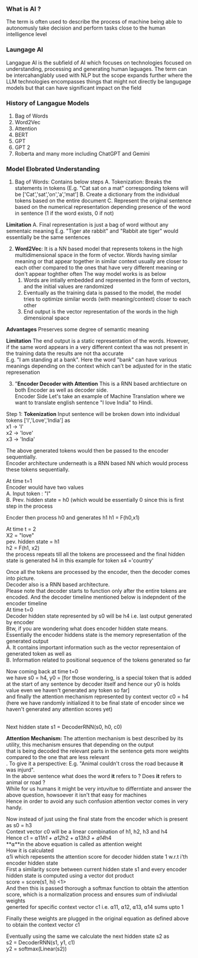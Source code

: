 ### What is AI ?
The term is often used to describe the process of machine being able to autonomusly take decision and perform tasks close to the human intelligence level
### Laungage AI
Langague AI is the subfield of AI which focuses on technologies focused on understanding, processing and generating human laguages.
The term can be intercahanglably used with NLP but the scope expands further where the LLM technologies encompasses things that might not directly be langugage models but that can have significant impact on the field <br>

### History of Langague Models
1. Bag of Words
2. Word2Vec
3. Attention
4. BERT
5. GPT
5. GPT 2 
6. Roberta
and many more including ChatGPT and Gemini

### Model Elobrated Understanding <br>
1. Bag of Words: Contains below steps
   A. Tokenization: Breaks the statements in tokens (E.g. "Cat sat on a mat" corresponding tokens will be ['Cat','sat','on','a','mat']
   B. Create a dictionary from the individual tokens based on the entire document
   C. Represent the original sentence based on the numerical representation depending presence of the word in sentence (1 if the word exists, 0 if not)

**Limitation**
A. Final representation is just a bag of word without any sementaic meaning E.g. "Tiger ate rabbit" and "Rabbit ate tiger" would essentially be the same sentences

2. **Word2Vec**: It is a NN based model that represents tokens in the high multidimensional space in the form of vector. Words having similar meaning or that appear together in similar context usually are closer to each other compared to the ones 
   that have very different meaning or don't appear toghther often
   The way model works is as below
   1. Words are intially embedded and represented in the form of vectors, and the initial values are randomized
   2. Eventually as the training data is passed to the model, the model tries to optimize similar words (with meaning/context) closer to each other
   3. End output is the vector representation of the words in the high dimensional space

**Advantages**
Preserves some degree of semantic meaning

**Limitation**
The end output is a static representation of the words. However, if the same word appears in a very different context tha was not present in the training data the results are not tha accurate <br>
E.g. "I am standing at a bank". Here the word "bank" can have various meanings depending on the context which can't be adjusted for in the static represenation

3. "**Encoder Decoder with Attention**
This is a RNN based archtiecture on both Encoder as well as decoder side. <br>
Encoder Side
Let's take an example of Machine Translation where we want to translate english sentence "I love India" to Hindi.

Step 1: 
**Tokenization**
Input sentence will be broken down into individual tokens ['I','Love','India'] as </br>
x1 -> 'I' </br>
x2 -> 'love' </br>
x3 -> 'India' </br>

The above generated tokens would then be passed to the encoder sequentially.</br>
Encoder architecture underneath is a RNN based NN which would process these tokens sequentially.<br>

At time t=1 <br>
Encoder would have two values </br>
A. Input token : "I" </br>
B. Prev. hidden state = h0 (which would be essentially 0 since this is first step in the process <br>

Encder then process h0 and generates h1
h1 = F(h0,x1) </br>

At time t = 2 </br>
X2 = "love"</br>
pev. hidden state = h1 </br>
h2 = F(h1, x2)</br>
the process repeats till all the tokens are processeed and the final hidden state is generated h4 in this example for token x4 ='country'<br>

Once all the tokens are processed by the encoder, then the decoder comes into picture. </br>
Decoder also is a RNN based architecture. <br>
Please note that decoder starts to function only after the entire tokens are encoded. And the decoder timeline mentioned below is indepndent of the encoder timeline<br>
At time t=0 <br>
Decoder hidden state represented by s0 will be h4 i.e. last output generated by encoder<br>
Btw, if you are wondering what does encoder hidden state means.<br> 
Essentially the encoder hiddens state is the memory representation of the generated output <br>
 A. It contains important information such as the vector representaion of generated token as well as <br>
 B. Information related to positional sequence of the tokens generated so far <br>
 
Now coming back at time t=0 <br>
we have s0 = h4, y0 = <SOS> [for those wondering, <SOS> is a special token that is added at the start of any sentence by decoder itself and hence our y0 is holds value even we haven't generated any token so far] </br>
and finally the attention mechanism represented by context vector c0 = h4 (here we have randomly initialized it to be final state of encoder since we haven't generated any attention scores yet) </br>

 </br>
 Next hidden state s1 = DecoderRNN(s0, h0, c0)

**Attention Mechanism:** The attention mechanism is best described by its utility, this mechanism ensures that depending on the output <br>
that is being decoded the relevant parts in the sentence gets more weights compared to the one that are less relevant <br>.
To give it a perspective: E.g. "Animal couldn't cross the road because **it** was injurd".<br>
In the above sentence what does the word **it** refers to ? Does **it** refers to animal or road ? <br>
While for us humans it might be very intuvitue to differntiate and answer the above question, howsoever it isn't that easy for machines </br>
Hence in order to avoid any such confusion attention vector comes in very handy.<br>


Now instead of just using the final state from the encoder which is present as s0 = h3 <br>
Context vector c0 will be a linear combination of h1, h2, h3 and h4 <br>
Hence c1 = ⍺11*h1 + ⍺12*h2 + ⍺13*h3 + ⍺14*h4 <br>
**⍺**in the above equation is called as attention weight <br>
How it is calculated </br>
⍺1i which repesents the attention score for decoder hidden state 1 w.r.t i'th encoder hidden state <br>
First a similarity score between current hidden state s1 and every encoder hidden state is computed using a vector dot product <br>
score = score(s1, hi) <1> </br>
And then this is passed thorough a softmax function to obtain the attention score, which is a normalization process and ensures sum of indiviudal weights <br>
generted for specific context vector c1 i.e. ⍺11, ⍺12, ⍺13, ⍺14 sums upto 1 <br>

Finally these weights are plugged in the original equation as defined above to obtain the context vector c1</br>

Eventually using the same we calculate the next hidden state s2 as </br>
s2 = DecoderRNN(s1, y1, c1)</br>
y2 = softmax(Linear(s2))
















